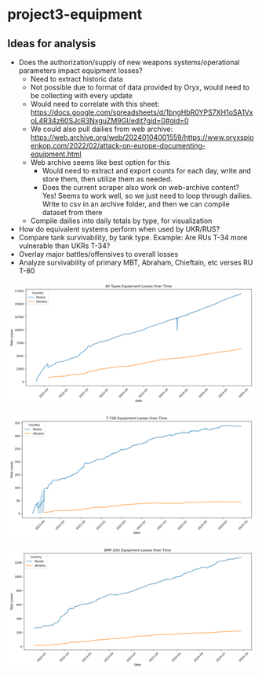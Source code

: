 # project3-equipment

## Ideas for analysis

- Does the authorization/supply of new weapons systems/operational parameters impact equipment losses?
    - Need to extract historic data
    - Not possible due to format of data provided by Oryx, would need to be collecting with every update
    - Would need to correlate with this sheet: https://docs.google.com/spreadsheets/d/1bngHbR0YPS7XH1oSA1VxoL4R34z60SJcR3NxguZM9GI/edit?gid=0#gid=0
    - We could also pull dailies from web archive: https://web.archive.org/web/20240104001559/https://www.oryxspioenkop.com/2022/02/attack-on-europe-documenting-equipment.html
    - Web archive seems like best option for this
        - Would need to extract and export counts for each day, write and store them, then utilize them as needed. 
        - Does the current scraper also work on web-archive content? Yes! Seems to work well, so we just need to loop through dailies. Write to csv in an archive folder, and then we can compile dataset from there
    - Compile dailies into daily totals by type, for visualization
- How do equivalent systems perform when used by UKR/RUS?
- Compare tank survivability, by tank type. Example: Are RUs T-34 more vulnerable than UKRs T-34?
- Overlay major battles/offensives to overall losses
- Analyze survivability of primary MBT, Abraham, Chieftain, etc verses RU T-80

![alt text](https://github.com/m6urns/project3-equipment/blob/matt/plots/all_types_over_time.png?raw=true "All Types") 

![alt text](https://github.com/m6urns/project3-equipment/blob/matt/plots/T-72B_losses.png?raw=true "T72-B Losses")

![alt text](https://github.com/m6urns/project3-equipment/blob/matt/plots/BMP-2(K)_losses.png?raw=true  "BMP-2(K)")